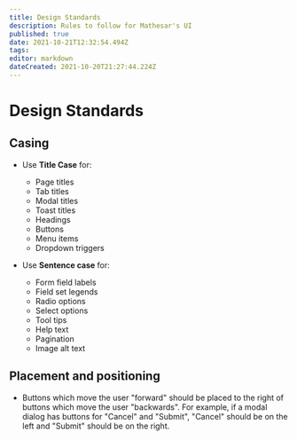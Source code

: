 ```yaml
---
title: Design Standards
description: Rules to follow for Mathesar's UI
published: true
date: 2021-10-21T12:32:54.494Z
tags: 
editor: markdown
dateCreated: 2021-10-20T21:27:44.224Z
---
```


# Design Standards

## Casing

- Use **Title Case** for:
    - Page titles
    - Tab titles
    - Modal titles
    - Toast titles
    - Headings
    - Buttons
    - Menu items
    - Dropdown triggers

- Use **Sentence case** for:
    - Form field labels
    - Field set legends
    - Radio options
    - Select options
    - Tool tips
    - Help text
    - Pagination
    - Image alt text

## Placement and positioning

- Buttons which move the user "forward" should be placed to the right of buttons which move the user "backwards". For example, if a modal dialog has buttons for "Cancel" and "Submit", "Cancel" should be on the left and "Submit" should be on the right.



